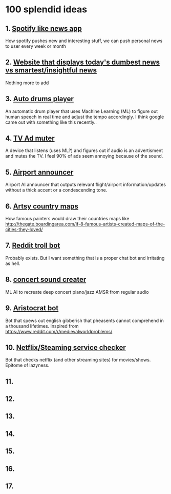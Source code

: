 100 splendid ideas
===

## 1. [Spotify like news app](id:spotify-like-news-app)

How spotify pushes new and interesting stuff, we can push personal news to user every week or month

## 2. [Website that displays today's dumbest news vs smartest/insightful news](id:dumb-smart-news-website)

Nothing more to add

## 3. [Auto drums player](id:auto-drums-player)

An automatic drum player that uses Machine Learning (ML) to figure out human speech in real time and adjust the tempo accordingly. I think google came out with something like this recently..

## 4. [TV Ad muter](id:tv-ad-muter)

A device that listens (uses ML?) and figures out if audio is an advertisment and mutes the TV. I feel 90% of ads seem annoying because of the sound.

## 5. [Airport announcer](id:airport-announcer)

Airport AI announcer that outputs relevant flight/airport information/updates without a thick accent or a condescending tone.

## 6. [Artsy country maps](id:artsy-country-maps)

How famous painters would draw their countries maps like http://thegate.boardingarea.com/if-8-famous-artists-created-maps-of-the-cities-they-loved/

## 7. [Reddit troll bot](id:reddit-troll-bot)

Probably exists. But I want something that is a proper chat bot and irritating as hell.

## 8. [concert sound creater](id:concert-sound-creater)

ML AI to recreate deep concert piano/jazz AMSR from regular audio

## 9. [Aristocrat bot](id:aristocrat-bot)

Bot that spews out english gibberish that pheasents cannot comprehend in a thousand lifetimes. Inspired from https://www.reddit.com/r/medievalworldproblems/

## 10. [Netflix/Steaming service checker](id:netflix-checker)

Bot that checks netflix (and other streaming sites) for movies/shows. Epitome of lazyness.

## 11. [](id:)

## 12. [](id:)


## 13. [](id:)



## 14. [](id:)


## 15. [](id:)


## 16. [](id:)


## 17. [](id:)

